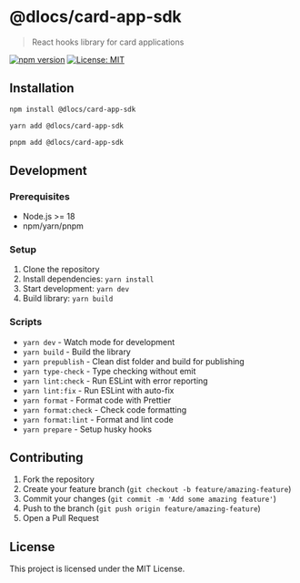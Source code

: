 # @dlocs/card-app-sdk

> React hooks library for card applications

[![npm version](https://badge.fury.io/js/@dlocs%2Fcard-app-sdk.svg)](https://badge.fury.io/js/@dlocs%2Fcard-app-sdk)
[![License: MIT](https://img.shields.io/badge/License-MIT-yellow.svg)](https://opensource.org/licenses/MIT)

## Installation

```bash
npm install @dlocs/card-app-sdk
```

```bash
yarn add @dlocs/card-app-sdk
```

```bash
pnpm add @dlocs/card-app-sdk
```

## Development

### Prerequisites

- Node.js >= 18
- npm/yarn/pnpm

### Setup

1. Clone the repository
2. Install dependencies: `yarn install`
3. Start development: `yarn dev`
4. Build library: `yarn build`

### Scripts

- `yarn dev` - Watch mode for development
- `yarn build` - Build the library
- `yarn prepublish` - Clean dist folder and build for publishing
- `yarn type-check` - Type checking without emit
- `yarn lint:check` - Run ESLint with error reporting
- `yarn lint:fix` - Run ESLint with auto-fix
- `yarn format` - Format code with Prettier
- `yarn format:check` - Check code formatting
- `yarn format:lint` - Format and lint code
- `yarn prepare` - Setup husky hooks

## Contributing

1. Fork the repository
2. Create your feature branch (`git checkout -b feature/amazing-feature`)
3. Commit your changes (`git commit -m 'Add some amazing feature'`)
4. Push to the branch (`git push origin feature/amazing-feature`)
5. Open a Pull Request

## License

This project is licensed under the MIT License.
